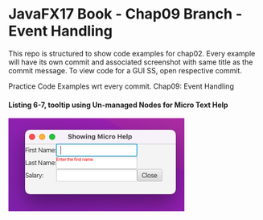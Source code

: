 # JavaFX17 Book - Chap09 Branch - Event Handling

This repo is structured to show code examples for chap02. Every example will have its own commit and associated screenshot with same title as the commit message. To view code for a GUI SS, open respective commit.

Practice Code Examples wrt every commit.
Chap09: Event Handling

#### Listing 6-7, tooltip using Un-managed Nodes for Micro Text Help

![homepage](images/ss-helptext1.png)
